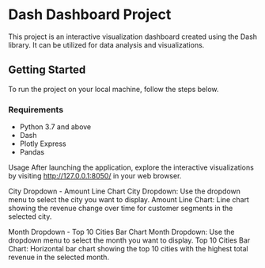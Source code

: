 # Dash Dashboard Project

This project is an interactive visualization dashboard created using the Dash library. It can be utilized for data analysis and visualizations.

## Getting Started

To run the project on your local machine, follow the steps below.

### Requirements

- Python 3.7 and above
- Dash
- Plotly Express
- Pandas


Usage
After launching the application, explore the interactive visualizations by visiting http://127.0.0.1:8050/ in your web browser.

City Dropdown - Amount Line Chart
City Dropdown: Use the dropdown menu to select the city you want to display.
Amount Line Chart: Line chart showing the revenue change over time for customer segments in the selected city.

Month Dropdown - Top 10 Cities Bar Chart
Month Dropdown: Use the dropdown menu to select the month you want to display.
Top 10 Cities Bar Chart: Horizontal bar chart showing the top 10 cities with the highest total revenue in the selected month.
